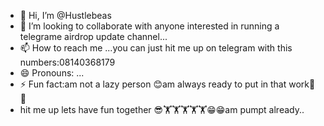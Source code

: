 - 👋 Hi, I’m @Hustlebeas
- 💞️ I’m looking to collaborate with anyone interested in running a telegrame airdrop update channel...
- 📫 How to reach me ...you can just hit me up on telegram with this numbers:08140368179
- 😄 Pronouns: ...
- ⚡ Fun fact:am not a  lazy person 😊am always ready to put in that work🏃🚴
- hit me up lets have fun together 😎🏋️🏋️🏋️🏋️🏋️😁😁am pumpt already..
